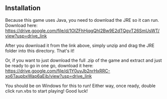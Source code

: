## Installation ##
Because this game uses Java, you need to download the JRE so it can run. Download here:
https://drive.google.com/file/d/1OIZFhHjqgQhI2Bw9E2dTQgvT26SmUsWT/view?usp=drive_link

After you download it from the link above, simply unzip and drag the JRE folder into this directory. That's it!

Or, if you want to just download the full .zip of the game and extract and just be ready to go in one go, download it here:
https://drive.google.com/file/d/1Y0uyJb2nrHxRRC-xo6TaupbxWap6aEib/view?usp=drive_link

You should be on Windows for this to run!
Either way, once ready, double click run.vbs to start playing! Good luck!
